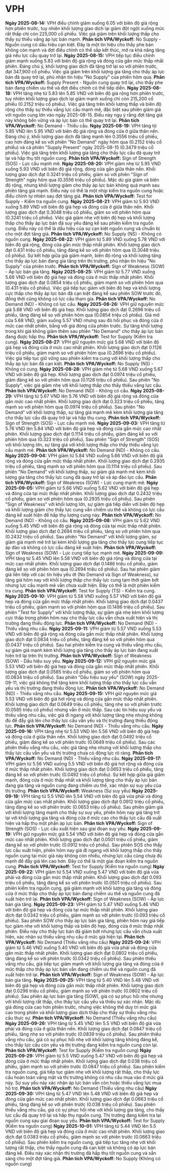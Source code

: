 # VPH

**Ngày 2025-08-14:** VPH điều chỉnh giảm xuống 6.05 với biên độ giá rộng hơn phiên trước, tuy nhiên khối lượng giao dịch lại giảm đột ngột xuống mức rất thấp chỉ còn 225,000 cổ phiếu. Việc giá giảm trên khối lượng thấp cho thấy sự thiếu vắng áp lực bán mạnh. **Phân tích VPA/Wyckoff:** No Supply - Nguồn cung có dấu hiệu cạn kiệt. Đây là một tín hiệu cho thấy phe bán không còn mạnh và đợt điều chỉnh có thể sắp kết thúc, mở ra khả năng tăng giá nếu lực cầu quay trở lại.
**Ngày 2025-08-15:** VPH tiếp tục điều chỉnh giảm mạnh xuống 5.83 với biên độ giá rộng và đóng cửa gần mức thấp nhất phiên. Đáng chú ý, khối lượng giao dịch đã tăng trở lại so với phiên trước, đạt 347,900 cổ phiếu. Việc giá giảm trên khối lượng gia tăng cho thấy áp lực bán đã quay trở lại, phủ nhận tín hiệu "No Supply" của phiên hôm qua. **Phân tích VPA/Wyckoff:** Supply Present - Nguồn cung quay trở lại, cho thấy phe bán đang chiếm ưu thế và đợt điều chỉnh có thể tiếp diễn.
**Ngày 2025-08-18:** VPH tăng nhẹ từ 5.83 lên 5.85 VND với biên độ giá rộng hơn phiên trước, tuy nhiên khối lượng giao dịch lại giảm mạnh xuống chỉ còn 215,200 cổ phiếu (0.2152 triệu cổ phiếu). Việc giá tăng trên khối lượng thấp và biên độ rộng cho thấy sự thiếu vắng lực cầu mạnh mẽ, đặc biệt sau phiên giảm giá với nguồn cung lớn vào ngày 2025-08-15. Điều này ngụ ý rằng đợt tăng giá này không bền vững và áp lực bán có thể quay trở lại. **Phân tích VPA/Wyckoff:** No Demand - Thiếu cầu.
**Ngày 2025-08-19:** VPH tăng từ 5.85 VND lên 5.95 VND với biên độ giá rộng và đóng cửa ở giữa thân nến. Đáng chú ý, khối lượng giao dịch đã tăng mạnh lên 0.3556 triệu cổ phiếu, cao hơn đáng kể so với phiên "No Demand" ngày hôm qua (0.2152 triệu cổ phiếu) và cả phiên "Supply Present" ngày 2025-08-15 (0.3479 triệu cổ phiếu). Việc giá tăng trên khối lượng gia tăng cho thấy lực cầu đã quay trở lại và hấp thụ tốt nguồn cung. **Phân tích VPA/Wyckoff:** Sign of Strength (SOS) - Lực cầu mạnh mẽ.
**Ngày 2025-08-20:** VPH giảm nhẹ từ 5.95 VND xuống 5.93 VND với biên độ giá rộng, đóng cửa gần giữa thân nến. Khối lượng giao dịch đạt 0.3241 triệu cổ phiếu, giảm so với phiên "Sign of Strength" ngày hôm qua (0.3556 triệu cổ phiếu). Mặc dù giá giảm và biên độ rộng, nhưng khối lượng giảm cho thấy áp lực bán không quá mạnh sau phiên tăng giá mạnh. Điều này có thể là một nhịp kiểm tra nguồn cung hoặc điều chỉnh tự nhiên sau đợt tăng giá. **Phân tích VPA/Wyckoff:** Test for Supply - Kiểm tra nguồn cung.
**Ngày 2025-08-21:** VPH giảm từ 5.93 VND xuống 5.89 VND với biên độ giá hẹp và đóng cửa ở giữa thân nến. Khối lượng giao dịch đạt 0.3048 triệu cổ phiếu, giảm so với phiên hôm qua (0.3241 triệu cổ phiếu). Việc giá giảm nhẹ với biên độ hẹp và khối lượng thấp cho thấy áp lực bán đã suy yếu đáng kể sau phiên kiểm tra nguồn cung. Điều này có thể là dấu hiệu của sự cạn kiệt nguồn cung và chuẩn bị cho một đợt tăng giá. **Phân tích VPA/Wyckoff:** No Supply (NS) - Không có nguồn cung.
**Ngày 2025-08-22:** VPH giảm từ 5.89 VND xuống 5.78 VND với biên độ giá rộng, đóng cửa gần mức thấp nhất phiên. Khối lượng giao dịch đạt 0.431 triệu cổ phiếu, tăng đáng kể so với phiên hôm qua (0.3048 triệu cổ phiếu). Sự kết hợp giữa giá giảm mạnh, biên độ rộng và khối lượng tăng cho thấy áp lực bán đang gia tăng trên thị trường, phủ nhận tín hiệu "No Supply" của phiên trước. **Phân tích VPA/Wyckoff:** Sign of Weakness (SOW) - Áp lực bán gia tăng.
**Ngày 2025-08-25:** VPH giảm từ 5.77 VND xuống 5.68 VND với biên độ giá hẹp và đóng cửa ở mức thấp nhất phiên. Khối lượng giao dịch đạt 0.0854 triệu cổ phiếu, giảm mạnh so với phiên hôm qua (0.431 triệu cổ phiếu). Việc giá tiếp tục giảm với biên độ hẹp và khối lượng cực thấp cho thấy áp lực bán đã cạn kiệt đáng kể sau phiên SOW trước đó, đồng thời cũng không có lực cầu tham gia. **Phân tích VPA/Wyckoff:** No Demand (ND) - Không có lực cầu.
**Ngày 2025-08-26:** VPH giữ nguyên mức giá 5.68 VND với biên độ giá hẹp. Khối lượng giao dịch đạt 0.2696 triệu cổ phiếu, tăng đáng kể so với phiên hôm qua (0.0854 triệu cổ phiếu). Giá mở cửa 5.68 VND, giảm xuống 5.57 VND nhưng sau đó hồi phục và đóng cửa ở mức cao nhất phiên, bằng với giá đóng cửa phiên trước. Sự tăng khối lượng trong khi giá không giảm thêm sau phiên "No Demand" cho thấy áp lực bán đang được hấp thụ. **Phân tích VPA/Wyckoff:** Test for Supply (Kiểm tra cung).
**Ngày 2025-08-27:** VPH giữ nguyên mức giá 5.68 VND với biên độ giá hẹp và đóng cửa ở mức cao nhất phiên. Khối lượng giao dịch đạt 0.1126 triệu cổ phiếu, giảm mạnh so với phiên hôm qua (0.2696 triệu cổ phiếu). Việc giá tiếp tục giữ vững sau phiên kiểm tra cung với khối lượng thấp cho thấy áp lực bán đã cạn kiệt. **Phân tích VPA/Wyckoff:** No Supply (NS) - Không có cung.
**Ngày 2025-08-28:** VPH giảm nhẹ từ 5.68 VND xuống 5.67 VND với biên độ giá hẹp. Khối lượng giao dịch đạt 0.0974 triệu cổ phiếu, giảm đáng kể so với phiên hôm qua (0.1126 triệu cổ phiếu). Sau phiên "No Supply", việc giá giảm nhẹ với khối lượng thấp cho thấy thiếu vắng lực cầu. **Phân tích VPA/Wyckoff:** No Demand (ND) - Không có cầu.
**Ngày 2025-08-29:** VPH tăng từ 5.67 VND lên 5.76 VND với biên độ giá rộng và đóng cửa gần mức cao nhất phiên. Khối lượng giao dịch đạt 0.323 triệu cổ phiếu, tăng mạnh so với phiên hôm qua (0.0974 triệu cổ phiếu). Sau phiên "No Demand" với khối lượng thấp, sự tăng giá mạnh mẽ kèm khối lượng gia tăng cho thấy lực cầu đã quay trở lại và hấp thụ cung. **Phân tích VPA/Wyckoff:** Sign of Strength (SOS) - Lực cầu mạnh mẽ.
**Ngày 2025-09-03:** VPH tăng từ 5.76 VND lên 5.84 VND với biên độ giá hẹp và đóng cửa gần mức cao nhất phiên. Khối lượng giao dịch đạt 0.1114 triệu cổ phiếu, giảm đáng kể so với phiên hôm qua (0.323 triệu cổ phiếu). Sau phiên "Sign of Strength" (SOS) với khối lượng lớn, sự tăng giá với khối lượng thấp cho thấy thiếu vắng lực cầu mạnh mẽ. **Phân tích VPA/Wyckoff:** No Demand (ND) - Không có cầu.
**Ngày 2025-09-04:** VPH giảm từ 5.84 VND xuống 5.66 VND với biên độ giá rộng và đóng cửa gần mức thấp nhất phiên. Khối lượng giao dịch đạt 0.2935 triệu cổ phiếu, tăng mạnh so với phiên hôm qua (0.1114 triệu cổ phiếu). Sau phiên "No Demand" với khối lượng thấp, sự giảm giá mạnh mẽ kèm khối lượng gia tăng cho thấy lực cung đã quay trở lại và áp đảo lực cầu. **Phân tích VPA/Wyckoff:** Sign of Weakness (SOW) - Lực cung mạnh mẽ.
**Ngày 2025-09-05:** VPH giảm từ 5.66 VND xuống 5.62 VND với biên độ giá hẹp và đóng cửa tại mức thấp nhất phiên. Khối lượng giao dịch đạt 0.2432 triệu cổ phiếu, giảm so với phiên hôm qua (0.2935 triệu cổ phiếu). Sau phiên "Sign of Weakness" với khối lượng lớn, sự giảm giá tiếp diễn với biên độ hẹp và khối lượng giảm cho thấy lực cung vẫn chiếm ưu thế và không có lực cầu đáng kể xuất hiện để hấp thụ lượng cung này. **Phân tích VPA/Wyckoff:** No Demand (ND) - Không có cầu.
**Ngày 2025-09-08:** VPH giảm từ 5.62 VND xuống 5.45 VND với biên độ giá rộng và đóng cửa tại mức thấp nhất phiên. Khối lượng giao dịch đạt 0.2694 triệu cổ phiếu, tăng so với phiên hôm qua (0.2432 triệu cổ phiếu). Sau phiên "No Demand" với khối lượng giảm, sự giảm giá mạnh mẽ trở lại kèm khối lượng gia tăng cho thấy lực cung tiếp tục áp đảo và không có lực cầu đáng kể xuất hiện. **Phân tích VPA/Wyckoff:** Sign of Weakness (SOW) - Lực cung tiếp tục mạnh mẽ.
**Ngày 2025-09-09:** VPH tăng từ 5.45 VND lên 5.58 VND với biên độ giá rộng và đóng cửa tại mức cao nhất phiên. Khối lượng giao dịch đạt 0.1486 triệu cổ phiếu, giảm đáng kể so với phiên hôm qua (0.2694 triệu cổ phiếu). Sau hai phiên giảm giá liên tiếp với các tín hiệu yếu ớt (No Demand và Sign of Weakness), sự tăng giá hôm nay với khối lượng thấp cho thấy lực cung tạm thời giảm bớt nhưng lực cầu mạnh mẽ vẫn chưa xuất hiện. Đây có thể là một phiên kiểm tra cung. **Phân tích VPA/Wyckoff:** Test for Supply (TS) - Kiểm tra cung.
**Ngày 2025-09-10:** VPH giảm từ 5.58 VND xuống 5.57 VND với biên độ giá hẹp và đóng cửa gần mức thấp nhất phiên. Khối lượng giao dịch đạt 0.0437 triệu cổ phiếu, giảm mạnh so với phiên hôm qua (0.1486 triệu cổ phiếu). Sau phiên "Test for Supply" với khối lượng thấp, sự giảm giá nhẹ kèm khối lượng cực thấp trong phiên hôm nay cho thấy lực cầu vẫn chưa xuất hiện và thị trường đang thiếu động lực. **Phân tích VPA/Wyckoff:** No Demand (ND) - Thiếu vắng nhu cầu.
**Ngày 2025-09-11:** VPH giảm từ 5.57 VND xuống 5.53 VND với biên độ giá rộng và đóng cửa gần mức thấp nhất phiên. Khối lượng giao dịch đạt 0.0834 triệu cổ phiếu, tăng đáng kể so với phiên hôm qua (0.0437 triệu cổ phiếu). Sau hai phiên kiểm tra cung và thiếu vắng nhu cầu, sự giảm giá mạnh kèm khối lượng gia tăng cho thấy áp lực bán đang xuất hiện trở lại trên thị trường. **Phân tích VPA/Wyckoff:** Sign of Weakness (SOW) - Dấu hiệu suy yếu.
**Ngày 2025-09-12:** VPH giữ nguyên mức giá 5.53 VND với biên độ giá hẹp và đóng cửa gần mức thấp nhất phiên. Khối lượng giao dịch đạt 0.0585 triệu cổ phiếu, giảm so với phiên hôm qua (0.0834 triệu cổ phiếu). Sau phiên "Dấu hiệu suy yếu" (SOW) ngày 2025-09-11, việc giá không thể tăng kèm khối lượng thấp cho thấy lực cầu vẫn yếu và thị trường đang thiếu động lực. **Phân tích VPA/Wyckoff:** No Demand (ND) - Thiếu vắng nhu cầu.
**Ngày 2025-09-15:** VPH giữ nguyên mức giá 5.53 VND với biên độ giá hơi rộng và đóng cửa gần mức thấp nhất phiên. Khối lượng giao dịch đạt 0.0649 triệu cổ phiếu, tăng nhẹ so với phiên trước (0.0585 triệu cổ phiếu) nhưng vẫn ở mức thấp. Sau các tín hiệu suy yếu và thiếu vắng nhu cầu, việc giá đi ngang với khối lượng tăng nhẹ nhưng không đủ để đẩy giá lên cho thấy lực cầu vẫn yếu và thị trường đang thiếu động lực. **Phân tích VPA/Wyckoff:** No Demand (ND) - Thiếu vắng nhu cầu.
**Ngày 2025-09-16:** VPH tăng nhẹ từ 5.53 VND lên 5.56 VND với biên độ giá hẹp và đóng cửa ở giữa thân nến. Khối lượng giao dịch đạt 0.0492 triệu cổ phiếu, giảm đáng kể so với phiên trước (0.0649 triệu cổ phiếu). Sau các phiên thiếu vắng nhu cầu, việc giá tăng nhẹ nhưng với khối lượng thấp cho thấy lực cầu vẫn yếu và thị trường chưa có động lực rõ ràng. **Phân tích VPA/Wyckoff:** No Demand (ND) - Thiếu vắng nhu cầu.
**Ngày 2025-09-17:** VPH giảm từ 5.56 VND xuống 5.5 VND với biên độ giá hơi rộng và đóng cửa ở mức thấp nhất phiên. Khối lượng giao dịch đạt 0.0653 triệu cổ phiếu, tăng đáng kể so với phiên trước (0.0492 triệu cổ phiếu). Sự kết hợp giữa giá giảm mạnh, đóng cửa ở mức thấp nhất và khối lượng tăng cho thấy áp lực bán đang gia tăng và nguồn cung đang chiếm ưu thế, xác nhận sự suy yếu của thị trường. **Phân tích VPA/Wyckoff:** Weakness (Sự suy yếu)
**Ngày 2025-09-18:** VPH tăng từ 5.5 VND lên 5.54 VND với biên độ giá vừa phải và đóng cửa gần mức cao nhất phiên. Khối lượng giao dịch đạt 0.0912 triệu cổ phiếu, tăng đáng kể so với phiên trước (0.0653 triệu cổ phiếu). Sau phiên giảm giá với khối lượng tăng mạnh cho thấy sự suy yếu, phiên hôm nay giá tăng trở lại với khối lượng gia tăng và đóng cửa ở mức cao cho thấy lực cầu đã xuất hiện và hấp thụ một phần áp lực bán. **Phân tích VPA/Wyckoff:** Sign of Strength (SOS) - Lực cầu xuất hiện sau giai đoạn suy yếu.
**Ngày 2025-09-19:** VPH giữ nguyên mức giá 5.54 VND với biên độ giá hẹp và đóng cửa gần mức cao nhất phiên. Khối lượng giao dịch đạt 0.0501 triệu cổ phiếu, giảm đáng kể so với phiên trước (0.0912 triệu cổ phiếu). Sau phiên SOS cho thấy lực cầu xuất hiện, phiên hôm nay giá đi ngang với khối lượng thấp cho thấy nguồn cung tại mức giá này không còn nhiều, nhưng lực cầu cũng chưa đủ mạnh để đẩy giá lên cao hơn. Đây có thể là một giai đoạn kiểm tra nguồn cung. **Phân tích VPA/Wyckoff:** Test for Supply (Kiểm tra nguồn cung)
**Ngày 2025-09-22:** VPH giảm từ 5.54 VND xuống 5.47 VND với biên độ giá vừa phải và đóng cửa gần mức thấp nhất phiên. Khối lượng giao dịch đạt 0.093 triệu cổ phiếu, tăng đáng kể so với phiên trước (0.0501 triệu cổ phiếu). Sau phiên kiểm tra nguồn cung, giá giảm mạnh với khối lượng gia tăng và đóng cửa ở mức thấp cho thấy áp lực bán đang chiếm ưu thế và nguồn cung đã xuất hiện trở lại. **Phân tích VPA/Wyckoff:** Sign of Weakness (SOW) - Áp lực bán gia tăng.
**Ngày 2025-09-23:** VPH giảm từ 5.47 VND xuống 5.46 VND với biên độ giá hẹp và đóng cửa tại mức thấp nhất phiên. Khối lượng giao dịch đạt 0.0342 triệu cổ phiếu, giảm mạnh so với phiên trước (0.093 triệu cổ phiếu). Sau phiên SOW cho thấy áp lực bán gia tăng, phiên hôm nay giá tiếp tục giảm nhẹ với khối lượng thấp và biên độ hẹp, đóng cửa ở mức thấp nhất phiên. Điều này cho thấy lực bán đã giảm bớt nhưng lực cầu vẫn chưa xuất hiện, xác nhận sự thiếu vắng nhu cầu ở mức giá hiện tại. **Phân tích VPA/Wyckoff:** No Demand (Thiếu vắng nhu cầu)
**Ngày 2025-09-24:** VPH giảm từ 5.46 VND xuống 5.40 VND với biên độ giá vừa phải và đóng cửa gần mức thấp nhất phiên. Khối lượng giao dịch đạt 0.0802 triệu cổ phiếu, tăng đáng kể so với phiên trước (0.0342 triệu cổ phiếu). Sau phiên thiếu vắng nhu cầu, giá tiếp tục giảm mạnh với khối lượng gia tăng và đóng cửa ở mức thấp cho thấy áp lực bán vẫn đang chiếm ưu thế và nguồn cung đã xuất hiện trở lại. **Phân tích VPA/Wyckoff:** Sign of Weakness (SOW) - Áp lực bán gia tăng.
**Ngày 2025-09-25:** VPH tăng từ 5.40 VND lên 5.48 VND với biên độ giá hẹp và đóng cửa gần mức thấp nhất phiên. Khối lượng giao dịch đạt 0.0296 triệu cổ phiếu, giảm mạnh so với phiên trước (0.0802 triệu cổ phiếu). Sau phiên áp lực bán gia tăng (SOW), giá có sự phục hồi nhẹ nhưng với khối lượng rất thấp, cho thấy lực cầu yếu và thiếu sự xác nhận. Mặc dù giá đóng cửa cao hơn phiên trước, nhưng việc không thể duy trì mức giá cao trong phiên và khối lượng giao dịch thấp cho thấy sự thiếu vắng nhu cầu thực sự. **Phân tích VPA/Wyckoff:** No Demand (Thiếu vắng nhu cầu)
**Ngày 2025-09-26:** VPH tăng từ 5.45 VND lên 5.5 VND với biên độ giá vừa phải và đóng cửa ở giữa thân nến. Khối lượng giao dịch đạt 0.0847 triệu cổ phiếu, tăng nhẹ so với phiên trước (0.0839 triệu cổ phiếu). Sau phiên thiếu vắng nhu cầu, giá có sự phục hồi nhẹ với khối lượng tăng không đáng kể, cho thấy lực cầu còn yếu và thị trường đang kiểm tra nguồn cung còn lại. **Phân tích VPA/Wyckoff:** Test for Supply (Kiểm tra nguồn cung)
**Ngày 2025-09-29:** VPH giảm từ 5.5 VND xuống 5.47 VND với biên độ giá hẹp và đóng cửa ở mức thấp nhất phiên. Khối lượng giao dịch đạt 0.038 triệu cổ phiếu, giảm mạnh so với phiên trước (0.0847 triệu cổ phiếu). Sau phiên kiểm tra nguồn cung, giá tiếp tục giảm nhẹ với khối lượng rất thấp, cho thấy lực cầu hoàn toàn vắng mặt và thị trường không có nhu cầu mua vào ở mức giá này. Sự suy yếu này xác nhận áp lực bán vẫn còn hoặc thiếu vắng lực mua hỗ trợ. **Phân tích VPA/Wyckoff:** No Demand (Thiếu vắng nhu cầu)
**Ngày 2025-09-30:** VPH tăng từ 5.47 VND lên 5.48 VND với biên độ giá hẹp và đóng cửa gần mức cao nhất phiên. Khối lượng giao dịch đạt 0.0663 triệu cổ phiếu, tăng đáng kể so với phiên trước (0.038 triệu cổ phiếu). Sau phiên thiếu vắng nhu cầu, giá có sự phục hồi nhẹ với khối lượng gia tăng, cho thấy lực cầu đã quay trở lại và hấp thụ nguồn cung. Thị trường đang kiểm tra lại nguồn cung sau giai đoạn suy yếu. **Phân tích VPA/Wyckoff:** Test for Supply (Kiểm tra nguồn cung)
**Ngày 2025-10-01:** VPH tăng từ 5.44 VND lên 5.5 VND với biên độ giá hẹp và đóng cửa ở mức cao nhất phiên. Khối lượng giao dịch đạt 0.0383 triệu cổ phiếu, giảm mạnh so với phiên trước (0.0663 triệu cổ phiếu). Sau phiên kiểm tra nguồn cung, giá tiếp tục tăng nhẹ với khối lượng rất thấp, cho thấy nguồn cung đã cạn kiệt và không có áp lực bán đáng kể. Điều này xác nhận thị trường đã hấp thụ tốt nguồn cung và sẵn sàng cho một đợt tăng giá. **Phân tích VPA/Wyckoff:** No Supply (Không có nguồn cung)
